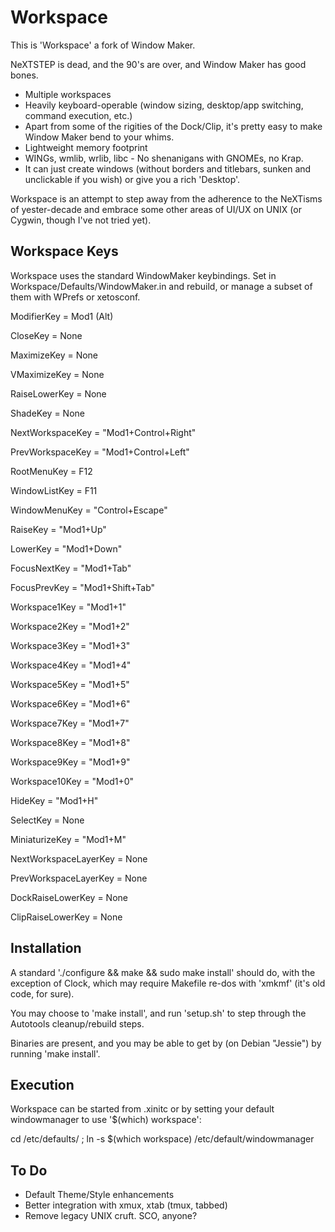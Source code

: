# Workspace

This is 'Workspace' a fork of Window Maker.

NeXTSTEP is dead, and the 90's are over, and Window Maker has good bones.

- Multiple workspaces
- Heavily keyboard-operable (window sizing, desktop/app switching, command execution, etc.)
- Apart from some of the rigities of the Dock/Clip, it's pretty easy to make Window Maker bend to your whims.
- Lightweight memory footprint
- WINGs, wmlib, wrlib, libc - No shenanigans with GNOMEs, no Krap.
- It can just create windows (without borders and titlebars, sunken and unclickable if you wish) or give you a rich 'Desktop'.

Workspace is an attempt to step away from the adherence to the NeXTisms of yester-decade and embrace some other areas of UI/UX on UNIX (or Cygwin, though I've not tried yet).


## Workspace Keys

Workspace uses the standard WindowMaker keybindings. Set in Workspace/Defaults/WindowMaker.in and rebuild, or manage a subset of them with WPrefs or xetosconf.

ModifierKey = Mod1 (Alt)

CloseKey = None

MaximizeKey = None

VMaximizeKey = None

RaiseLowerKey = None

ShadeKey = None

NextWorkspaceKey = "Mod1+Control+Right"

PrevWorkspaceKey = "Mod1+Control+Left"

RootMenuKey = F12

WindowListKey = F11

WindowMenuKey = "Control+Escape"

RaiseKey = "Mod1+Up"

LowerKey = "Mod1+Down"

FocusNextKey = "Mod1+Tab"

FocusPrevKey = "Mod1+Shift+Tab"

Workspace1Key = "Mod1+1"

Workspace2Key = "Mod1+2"

Workspace3Key = "Mod1+3"

Workspace4Key = "Mod1+4"

Workspace5Key = "Mod1+5"

Workspace6Key = "Mod1+6"

Workspace7Key = "Mod1+7"

Workspace8Key = "Mod1+8"

Workspace9Key = "Mod1+9"

Workspace10Key = "Mod1+0"

HideKey = "Mod1+H"

SelectKey = None

MiniaturizeKey = "Mod1+M"

NextWorkspaceLayerKey = None

PrevWorkspaceLayerKey = None

DockRaiseLowerKey = None

ClipRaiseLowerKey = None


## Installation

A standard './configure && make && sudo make install' should do, with the exception of Clock, which may require Makefile re-dos with 'xmkmf' (it's old code, for sure).

You may choose to 'make install', and run 'setup.sh' to step through the Autotools cleanup/rebuild steps.

Binaries are present, and you may be able to get by (on Debian "Jessie") by running 'make install'.

## Execution

Workspace can be started from .xinitc or by setting your default windowmanager to use '$(which) workspace':

  cd /etc/defaults/ ; ln -s $(which workspace) /etc/default/windowmanager

## To Do

- Default Theme/Style enhancements
- Better integration with xmux, xtab (tmux, tabbed)
- Remove legacy UNIX cruft. SCO, anyone?

